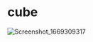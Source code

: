 # cube
 
![Screenshot_1669309317](https://user-images.githubusercontent.com/112117485/203804543-7d810cbb-9d77-4418-a7ac-63dc47cae269.png)
